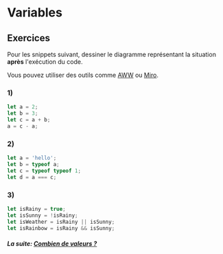 # Variables

## Exercices

Pour les snippets suivant, dessiner le diagramme représentant la situation **après** l'exécution du code.

Vous pouvez utiliser des outils comme [AWW](https://awwapp.com/#) ou [Miro](https://miro.com/).

### 1)

```js
let a = 2;
let b = 3;
let c = a + b;
a = c - a;
```

### 2)

```js
let a = 'hello';
let b = typeof a;
let c = typeof typeof 1;
let d = a === c;
```

### 3)

```js
let isRainy = true;
let isSunny = !isRainy;
let isWeather = isRainy || isSunny;
let isRainbow = isRainy && isSunny;
```

#### _La suite: [Combien de valeurs ?](../contenus/chapters/1_mental_models/1-4_count.md)_
